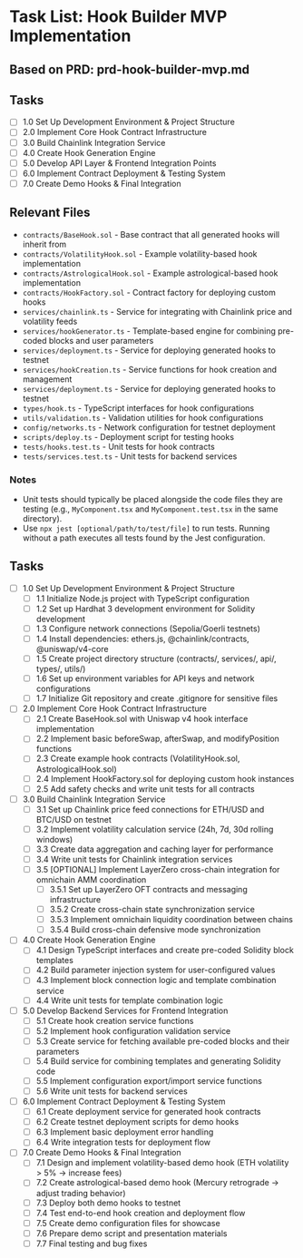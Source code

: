 # Task List: Hook Builder MVP Implementation
## Based on PRD: prd-hook-builder-mvp.md

## Tasks

- [ ] 1.0 Set Up Development Environment & Project Structure
- [ ] 2.0 Implement Core Hook Contract Infrastructure
- [ ] 3.0 Build Chainlink Integration Service
- [ ] 4.0 Create Hook Generation Engine
- [ ] 5.0 Develop API Layer & Frontend Integration Points
- [ ] 6.0 Implement Contract Deployment & Testing System
- [ ] 7.0 Create Demo Hooks & Final Integration

## Relevant Files

- `contracts/BaseHook.sol` - Base contract that all generated hooks will inherit from
- `contracts/VolatilityHook.sol` - Example volatility-based hook implementation
- `contracts/AstrologicalHook.sol` - Example astrological-based hook implementation
- `contracts/HookFactory.sol` - Contract factory for deploying custom hooks
- `services/chainlink.ts` - Service for integrating with Chainlink price and volatility feeds
- `services/hookGenerator.ts` - Template-based engine for combining pre-coded blocks and user parameters
- `services/deployment.ts` - Service for deploying generated hooks to testnet
- `services/hookCreation.ts` - Service functions for hook creation and management
- `services/deployment.ts` - Service for deploying generated hooks to testnet
- `types/hook.ts` - TypeScript interfaces for hook configurations
- `utils/validation.ts` - Validation utilities for hook configurations
- `config/networks.ts` - Network configuration for testnet deployment
- `scripts/deploy.ts` - Deployment script for testing hooks
- `tests/hooks.test.ts` - Unit tests for hook contracts
- `tests/services.test.ts` - Unit tests for backend services

### Notes

- Unit tests should typically be placed alongside the code files they are testing (e.g., `MyComponent.tsx` and `MyComponent.test.tsx` in the same directory).
- Use `npx jest [optional/path/to/test/file]` to run tests. Running without a path executes all tests found by the Jest configuration.

## Tasks

- [ ] 1.0 Set Up Development Environment & Project Structure
  - [ ] 1.1 Initialize Node.js project with TypeScript configuration
  - [ ] 1.2 Set up Hardhat 3 development environment for Solidity development
  - [ ] 1.3 Configure network connections (Sepolia/Goerli testnets)
  - [ ] 1.4 Install dependencies: ethers.js, @chainlink/contracts, @uniswap/v4-core
  - [ ] 1.5 Create project directory structure (contracts/, services/, api/, types/, utils/)
  - [ ] 1.6 Set up environment variables for API keys and network configurations
  - [ ] 1.7 Initialize Git repository and create .gitignore for sensitive files

- [ ] 2.0 Implement Core Hook Contract Infrastructure
  - [ ] 2.1 Create BaseHook.sol with Uniswap v4 hook interface implementation
  - [ ] 2.2 Implement basic beforeSwap, afterSwap, and modifyPosition functions
  - [ ] 2.3 Create example hook contracts (VolatilityHook.sol, AstrologicalHook.sol)
  - [ ] 2.4 Implement HookFactory.sol for deploying custom hook instances
  - [ ] 2.5 Add safety checks and write unit tests for all contracts

- [ ] 3.0 Build Chainlink Integration Service
  - [ ] 3.1 Set up Chainlink price feed connections for ETH/USD and BTC/USD on testnet
  - [ ] 3.2 Implement volatility calculation service (24h, 7d, 30d rolling windows)
  - [ ] 3.3 Create data aggregation and caching layer for performance
  - [ ] 3.4 Write unit tests for Chainlink integration services
  - [ ] 3.5 [OPTIONAL] Implement LayerZero cross-chain integration for omnichain AMM coordination
    - [ ] 3.5.1 Set up LayerZero OFT contracts and messaging infrastructure
    - [ ] 3.5.2 Create cross-chain state synchronization service
    - [ ] 3.5.3 Implement omnichain liquidity coordination between chains
    - [ ] 3.5.4 Build cross-chain defensive mode synchronization

- [ ] 4.0 Create Hook Generation Engine
  - [ ] 4.1 Design TypeScript interfaces and create pre-coded Solidity block templates
  - [ ] 4.2 Build parameter injection system for user-configured values
  - [ ] 4.3 Implement block connection logic and template combination service
  - [ ] 4.4 Write unit tests for template combination logic

- [ ] 5.0 Develop Backend Services for Frontend Integration
  - [ ] 5.1 Create hook creation service functions
  - [ ] 5.2 Implement hook configuration validation service
  - [ ] 5.3 Create service for fetching available pre-coded blocks and their parameters
  - [ ] 5.4 Build service for combining templates and generating Solidity code
  - [ ] 5.5 Implement configuration export/import service functions
  - [ ] 5.6 Write unit tests for backend services

- [ ] 6.0 Implement Contract Deployment & Testing System
  - [ ] 6.1 Create deployment service for generated hook contracts
  - [ ] 6.2 Create testnet deployment scripts for demo hooks
  - [ ] 6.3 Implement basic deployment error handling
  - [ ] 6.4 Write integration tests for deployment flow

- [ ] 7.0 Create Demo Hooks & Final Integration
  - [ ] 7.1 Design and implement volatility-based demo hook (ETH volatility > 5% → increase fees)
  - [ ] 7.2 Create astrological-based demo hook (Mercury retrograde → adjust trading behavior)
  - [ ] 7.3 Deploy both demo hooks to testnet
  - [ ] 7.4 Test end-to-end hook creation and deployment flow
  - [ ] 7.5 Create demo configuration files for showcase
  - [ ] 7.6 Prepare demo script and presentation materials
  - [ ] 7.7 Final testing and bug fixes

